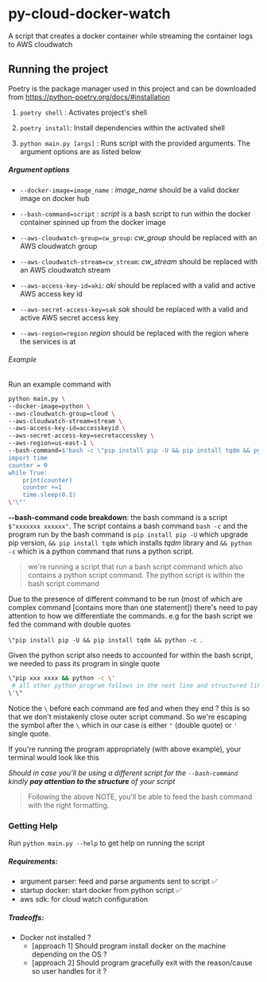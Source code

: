 # py-cloud-docker-watch
A script that creates a docker container while streaming the container logs to AWS cloudwatch

## Running the project
Poetry is the package manager used in this project and can be downloaded from https://python-poetry.org/docs/#installation

1. `poetry shell` : Activates project's shell

2. `poetry install`: Install dependencies within the activated shell

3. `python main.py [args]` : Runs script with the provided arguments. The argument options are as listed below

##### Argument options

  - `--docker-image=image_name` : _image_name_ should be a valid docker image on docker hub

  - `--bash-command=script` : _script_ is a bash script to run within the docker container spinned up from the docker image

  - `--aws-cloudwatch-group=cw_group`: _cw_group_ should be replaced with an AWS cloudwatch group

  - `--aws-cloudwatch-stream=cw_stream`: _cw_stream_ should be replaced with an AWS cloudwatch stream

  - `--aws-access-key-id=aki`: _aki_ should be replaced with a valid and active AWS access key id

  - `--aws-secret-access-key=sak` _sak_ should be replaced with a valid and active AWS secret access key

  - `--aws-region=region` _region_ should be replaced with the region where the services is at

###### Example 

Run an example command with
```bash
python main.py \
--docker-image=python \
--aws-cloudwatch-group=cloud \
--aws-cloudwatch-stream=stream \
--aws-access-key-id=accesskeyid \
--aws-secret-access-key=secretaccesskey \
--aws-region=us-east-1 \
--bash-command=$'bash -c \"pip install pip -U && pip install tqdm && python -c \'
import time
counter = 0
while True:
    print(counter)
    counter +=1
    time.sleep(0.1)
\'\"'
```

**--bash-command code breakdown**: the bash command is a script `$"xxxxxxx xxxxxx"`. The script contains a bash command `bash -c` and the program run by the bash command is `pip install pip -U` which upgrade pip version,  `&& pip install tqdm` which installs _tqdm_ library and `&& python -c` which is a python command that runs a python script.

> we're running a script that run a bash script command which also contains a python script command. The python script is within the bash script command

Due to the presence of different command to be run (most of which are complex command [contains more than one statement]) there's need to pay attention to how we differentiate the commands. e.g for the bash script we fed the command with double quotes 

`\"pip install pip -U && pip install tqdm && python -c `. 

Given the python script also needs to accounted for within the bash script, we needed to pass its program in single quote 
```bash
\"pip xxx xxxx && python -c \'
 # all other python program follows in the next line and structured like a normal python program (use space and tabs appropriately)
\'\"
```

Notice the `\` before each command are fed and when they end ? this is so that we don't mistakenly close outer script command. So we're escaping the symbol after the `\` which in our case is either `"` (double quote) or `'` single quote.

If you're running the program appropriately (with above example), your terminal would look like this 

_Should in case you'll be using a different script for the `--bash-command` kindly **pay attention to the structure** of your script_

> Following the above NOTE, you'll be able to feed the bash command with the right formatting.

### Getting Help
Run `python main.py --help` to get help on running the script


##### Requirements:
- argument parser: feed and parse arguments sent to script  ✅
- startup docker: start docker from python script ✅
- aws sdk: for cloud watch configuration

##### Tradeoffs:
* Docker not installed ?
  - [approach 1] Should program install docker on the machine depending on the OS ?
  - [approach 2] Should program gracefully exit with the reason/cause so user handles for it ?



